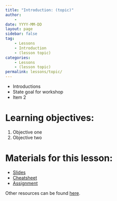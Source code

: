 ```yaml
---
title: "Introduction: (topic)"
author:
    - 
date: YYYY-MM-DD
layout: page
sidebar: false
tag:
    - Lessons
    - Introduction
    - (lesson topic)
categories:
    - Lessons
    - (lesson topic)
permalink: lessons/topic/
---
```


* Introductions
* State goal for workshop
* Item 2

# Learning objectives: #

1. Objective one
2. Objective two

# Materials for this lesson: #

* [Slides](slides/)
* [Cheatsheet](cheatsheet/)
* [Assignment](assignment/)

Other resources can be found [here](../resources/).

